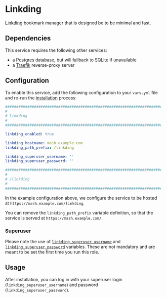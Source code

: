 # Linkding

[Linkding](https://github.com/sissbruecker/linkding) bookmark manager that is designed be to be minimal and fast.

## Dependencies

This service requires the following other services:

-  a [Postgres](postgres.md) database, but will fallback to [SQLite](https://www.sqlite.org/) if unavailable
-  a [Traefik](traefik.md) reverse-proxy server

## Configuration

To enable this service, add the following configuration to your `vars.yml` file and re-run the [installation](../installing.md) process:

```yaml
########################################################################
#                                                                      #
# linkding                                                             #
#                                                                      #
########################################################################

linkding_enabled: true

linkding_hostname: mash.example.com
linkding_path_prefix: /linkding

linkding_superuser_username: ''
linkding_superuser_password: ''

########################################################################
#                                                                      #
# /linkding                                                            #
#                                                                      #
########################################################################
```

In the example configuration above, we configure the service to be hosted at `https://mash.example.com/linkding`.

You can remove the `linkding_path_prefix` variable definition, so that the service is served at `https://mash.example.com/`.

### Superuser

Please note the use of [`linkding_superuser_username`](https://github.com/sissbruecker/linkding/blob/master/docs/Options.md#ld_superuser_name) and [`linkding_superuser_password`](https://github.com/sissbruecker/linkding/blob/master/docs/Options.md#ld_superuser_password) variables. These are not mandatory and are meant to be set the first time you run this role.

## Usage

After installation, you can log in with your superuser login (`linkding_superuser_username`) and password (`linkding_superuser_password`).
